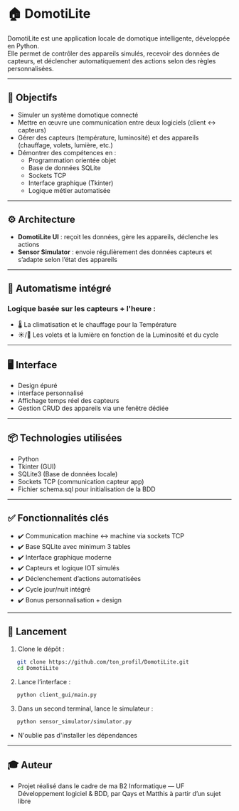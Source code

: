 # 🏠 DomotiLite

DomotiLite est une application locale de domotique intelligente, développée en Python.  
Elle permet de contrôler des appareils simulés, recevoir des données de capteurs, et déclencher automatiquement des actions selon des règles personnalisées.

---

## 🎯 Objectifs

- Simuler un système domotique connecté
- Mettre en œuvre une communication entre deux logiciels (client ↔ capteurs)
- Gérer des capteurs (température, luminosité) et des appareils (chauffage, volets, lumière, etc.)
- Démontrer des compétences en :
  - Programmation orientée objet
  - Base de données SQLite
  - Sockets TCP
  - Interface graphique (Tkinter)
  - Logique métier automatisée

---

## ⚙️ Architecture

- **DomotiLite UI** : reçoit les données, gère les appareils, déclenche les actions
- **Sensor Simulator** : envoie régulièrement des données capteurs et s’adapte selon l’état des appareils

---

## 🧠 Automatisme intégré

### Logique basée sur les capteurs + l'heure :

- 🌡️ La climatisation et le chauffage pour la Température
- ☀️/🌙 Les volets et la lumière en fonction de la Luminosité et du cycle

---

## 🖥️ Interface

- Design épuré 
- interface personnalisé
- Affichage temps réel des capteurs
- Gestion CRUD des appareils via une fenêtre dédiée

---

## 📦 Technologies utilisées

- Python
- Tkinter (GUI)
- SQLite3 (Base de données locale)
- Sockets TCP (communication capteur  app)
- Fichier schema.sql pour initialisation de la BDD

---

## ✅ Fonctionnalités clés

- ✔️ Communication machine ↔ machine via sockets TCP
- ✔️ Base SQLite avec minimum 3 tables
- ✔️ Interface graphique moderne
- ✔️ Capteurs et logique IOT simulés
- ✔️ Déclenchement d’actions automatisées
- ✔️ Cycle jour/nuit intégré
- ✔️ Bonus personnalisation + design

---

## 🚀 Lancement

1. Clone le dépôt :
```bash
   git clone https://github.com/ton_profil/DomotiLite.git
   cd DomotiLite
```
2. Lance l’interface :
```bash
   python client_gui/main.py
```
3. Dans un second terminal, lance le simulateur :
```bash
   python sensor_simulator/simulator.py
```

- N'oublie pas d'installer les dépendances

---

## 🎓 Auteur

- Projet réalisé dans le cadre de ma B2 Informatique — UF Développement logiciel & BDD, par Qays et Matthis à partir d’un sujet libre
